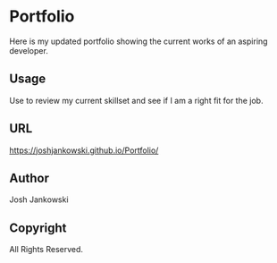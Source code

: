 # Portfolio

Here is my updated portfolio showing the current works of an aspiring developer.

## Usage

Use to review my current skillset and see if I am a right fit for the job.

## URL

https://joshjankowski.github.io/Portfolio/
## Author

Josh Jankowski

## Copyright
All Rights Reserved.